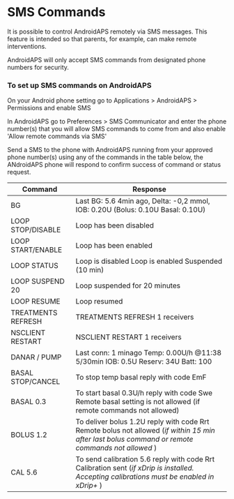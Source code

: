 # SMS Commands

It is possible to control AndroidAPS remotely via SMS messages. This feature is intended so that parents, for example, can make remote interventions.

AndroidAPS will only accept SMS commands from designated phone numbers for security.

### To set up SMS commands on AndroidAPS

On your Android phone setting go to Applications > AndroidAPS > Permissions and enable SMS

In AndroidAPS go to Preferences > SMS Communicator and enter the phone number(s) that you will allow SMS commands to come from and also enable 'Allow remote commands via SMS'

Send a SMS to the phone with AndroidAPS running from your approved phone number(s) using any of the commands in the table below, the ANdroidAPS phone will respond to confirm success of command or status request.



| Command            | Response                                                                                                                                         |
|--------------------|--------------------------------------------------------------------------------------------------------------------------------------------------|
| BG                 | Last BG: 5.6 4min ago, Delta: -0,2 mmol, IOB: 0.20U (Bolus: 0.10U Basal: 0.10U)                                                                  |
| LOOP STOP/DISABLE  | Loop has been disabled                                                                                                                           |
| LOOP START/ENABLE  | Loop has been enabled                                                                                                                            |
| LOOP STATUS        | Loop is disabled Loop is enabled Suspended (10 min)                                                                                              |
| LOOP SUSPEND 20    | Loop suspended for 20 minutes                                                                                                                    |
| LOOP RESUME        | Loop resumed                                                                                                                                     |
| TREATMENTS REFRESH | TREATMENTS REFRESH 1 receivers                                                                                                                   |
| NSCLIENT RESTART   | NSCLIENT RESTART 1 receivers                                                                                                                     |
| DANAR / PUMP       | Last conn: 1 minago Temp: 0.00U/h @11:38 5/30min IOB: 0.5U Reserv: 34U Batt: 100                                                                 |
| BASAL STOP/CANCEL  | To stop temp basal reply with code EmF                                                                                                           |
| BASAL 0.3          | To start basal 0.3U/h reply with code Swe Remote basal setting is not allowed (if remote commands not allowed)                                   |
| BOLUS 1.2          | To deliver bolus 1.2U reply with code Rrt Remote bolus not allowed (_if within 15 min after last bolus command or remote commands not allowed_ ) |
| CAL 5.6            | To send calibration 5.6 reply with code Rrt Calibration sent (_if xDrip is installed. Accepting calibrations must be enabled in xDrip+_ )        |